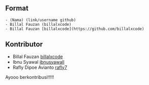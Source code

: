 ## Format
```
- (Nama) (link/username github)
- Billal Fauzan (billalxcode)
- Billal Fauzan [billalxcode](https://github.com/billalxcode)
```

## Kontributor
- Billal Fauzan [billalxcode](https://github.com/billalxcode)
- Ibnu Syawal [ibnusyawall](https://github.com/ibnusyawall)
- Rafly Dipoe Avianto [rafly7](https://github.com/rafly7)

Ayooo berkontribusi!!!!!
